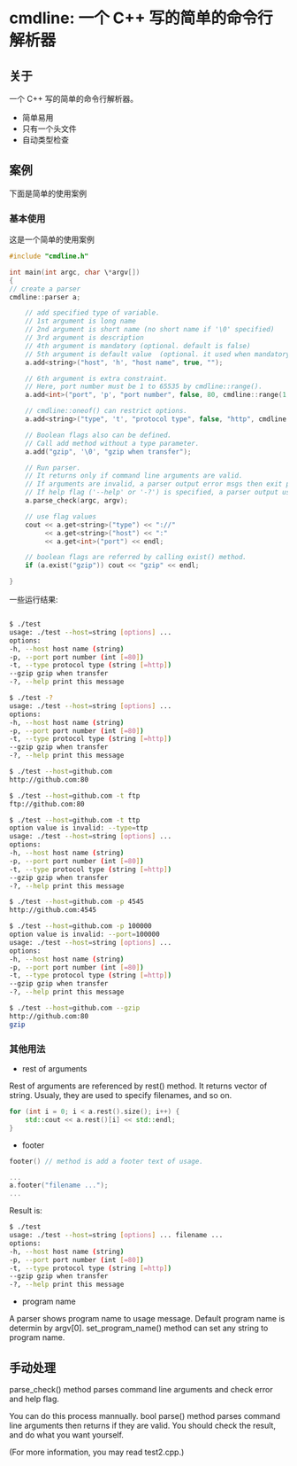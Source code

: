 # cmdline: 一个 C++ 写的简单的命令行解析器

## 关于

一个 C++ 写的简单的命令行解析器。

- 简单易用
- 只有一个头文件
- 自动类型检查

## 案例

下面是简单的使用案例

### 基本使用

这是一个简单的使用案例

```cpp
#include "cmdline.h"

int main(int argc, char \*argv[])
{
// create a parser
cmdline::parser a;

    // add specified type of variable.
    // 1st argument is long name
    // 2nd argument is short name (no short name if '\0' specified)
    // 3rd argument is description
    // 4th argument is mandatory (optional. default is false)
    // 5th argument is default value  (optional. it used when mandatory is false)
    a.add<string>("host", 'h', "host name", true, "");

    // 6th argument is extra constraint.
    // Here, port number must be 1 to 65535 by cmdline::range().
    a.add<int>("port", 'p', "port number", false, 80, cmdline::range(1, 65535));

    // cmdline::oneof() can restrict options.
    a.add<string>("type", 't', "protocol type", false, "http", cmdline::oneof<string>("http", "https", "ssh", "ftp"));

    // Boolean flags also can be defined.
    // Call add method without a type parameter.
    a.add("gzip", '\0', "gzip when transfer");

    // Run parser.
    // It returns only if command line arguments are valid.
    // If arguments are invalid, a parser output error msgs then exit program.
    // If help flag ('--help' or '-?') is specified, a parser output usage message then exit program.
    a.parse_check(argc, argv);

    // use flag values
    cout << a.get<string>("type") << "://"
         << a.get<string>("host") << ":"
         << a.get<int>("port") << endl;

    // boolean flags are referred by calling exist() method.
    if (a.exist("gzip")) cout << "gzip" << endl;

}
```

一些运行结果:

```bash

$ ./test
usage: ./test --host=string [options] ...
options:
-h, --host host name (string)
-p, --port port number (int [=80])
-t, --type protocol type (string [=http])
--gzip gzip when transfer
-?, --help print this message

```

```bash
$ ./test -?
usage: ./test --host=string [options] ...
options:
-h, --host host name (string)
-p, --port port number (int [=80])
-t, --type protocol type (string [=http])
--gzip gzip when transfer
-?, --help print this message
```

```bash
$ ./test --host=github.com
http://github.com:80
```

```bash
$ ./test --host=github.com -t ftp
ftp://github.com:80
```

```bash
$ ./test --host=github.com -t ttp
option value is invalid: --type=ttp
usage: ./test --host=string [options] ...
options:
-h, --host host name (string)
-p, --port port number (int [=80])
-t, --type protocol type (string [=http])
--gzip gzip when transfer
-?, --help print this message
```

```bash
$ ./test --host=github.com -p 4545
http://github.com:4545

```

```bash
$ ./test --host=github.com -p 100000
option value is invalid: --port=100000
usage: ./test --host=string [options] ...
options:
-h, --host host name (string)
-p, --port port number (int [=80])
-t, --type protocol type (string [=http])
--gzip gzip when transfer
-?, --help print this message
```

```bash
$ ./test --host=github.com --gzip
http://github.com:80
gzip
```

### 其他用法

- rest of arguments

Rest of arguments are referenced by rest() method.
It returns vector of string.
Usualy, they are used to specify filenames, and so on.

```cpp
for (int i = 0; i < a.rest().size(); i++) {
    std::cout << a.rest()[i] << std::endl;
}
```

- footer

```cpp
footer() // method is add a footer text of usage.
```

```cpp
...
a.footer("filename ...");
...
```

Result is:

```bash
$ ./test
usage: ./test --host=string [options] ... filename ...
options:
-h, --host host name (string)
-p, --port port number (int [=80])
-t, --type protocol type (string [=http])
--gzip gzip when transfer
-?, --help print this message
```

- program name

A parser shows program name to usage message.
Default program name is determin by argv[0].
set_program_name() method can set any string to program name.

## 手动处理

parse_check() method parses command line arguments and
check error and help flag.

You can do this process mannually.
bool parse() method parses command line arguments then
returns if they are valid.
You should check the result, and do what you want yourself.

(For more information, you may read test2.cpp.)
